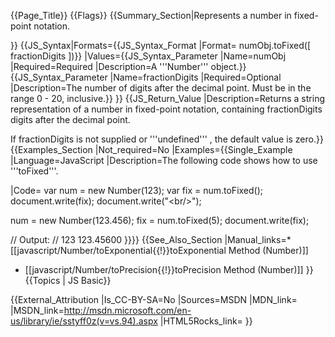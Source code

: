 {{Page_Title}}
{{Flags}}
{{Summary_Section|Represents a number in fixed-point notation.

}}
{{JS_Syntax|Formats={{JS_Syntax_Format
|Format= numObj.toFixed([ fractionDigits ])}}
|Values={{JS_Syntax_Parameter
|Name=numObj
|Required=Required
|Description=A '''Number''' object.}}{{JS_Syntax_Parameter
|Name=fractionDigits
|Required=Optional
|Description=The number of digits after the decimal point. Must be in the range 0 - 20, inclusive.}}
}}
{{JS_Return_Value
|Description=Returns a string representation of a number in fixed-point notation, containing fractionDigits digits after the decimal point.

If fractionDigits is not supplied or '''undefined''' , the default value is zero.}}
{{Examples_Section
|Not_required=No
|Examples={{Single_Example
|Language=JavaScript
|Description=The following code shows how to use '''toFixed'''.

|Code= var num = new Number(123);
 var fix = num.toFixed();
 document.write(fix);
 document.write("&lt;br/&gt;");
 
 num = new Number(123.456);
 fix = num.toFixed(5);
 document.write(fix);
 
 // Output:
 // 123
 123.45600
}}}}
{{See_Also_Section
|Manual_links=* [[javascript/Number/toExponential{{!}}toExponential Method (Number)]]
* [[javascript/Number/toPrecision{{!}}toPrecision Method (Number)]]
}}
{{Topics | JS Basic}}

{{External_Attribution
|Is_CC-BY-SA=No
|Sources=MSDN
|MDN_link=
|MSDN_link=http://msdn.microsoft.com/en-us/library/ie/sstyff0z(v=vs.94).aspx
|HTML5Rocks_link=
}}
